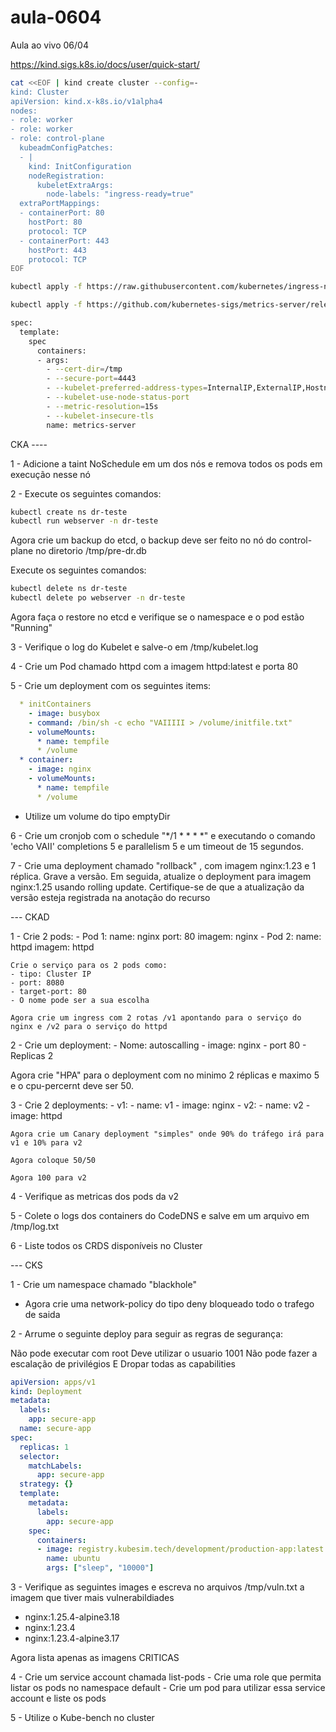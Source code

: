 # aula-0604

Aula ao vivo 06/04

https://kind.sigs.k8s.io/docs/user/quick-start/

```bash
cat <<EOF | kind create cluster --config=-
kind: Cluster
apiVersion: kind.x-k8s.io/v1alpha4
nodes:
- role: worker
- role: worker
- role: control-plane
  kubeadmConfigPatches:
  - |
    kind: InitConfiguration
    nodeRegistration:
      kubeletExtraArgs:
        node-labels: "ingress-ready=true"
  extraPortMappings:
  - containerPort: 80
    hostPort: 80
    protocol: TCP
  - containerPort: 443
    hostPort: 443
    protocol: TCP
EOF
```

```bash
kubectl apply -f https://raw.githubusercontent.com/kubernetes/ingress-nginx/main/deploy/static/provider/kind/deploy.yaml
```

```bash
kubectl apply -f https://github.com/kubernetes-sigs/metrics-server/releases/download/v0.6.3/components.yaml
```
```bash
spec:
  template:
    spec
      containers:
      - args:
        - --cert-dir=/tmp
        - --secure-port=4443
        - --kubelet-preferred-address-types=InternalIP,ExternalIP,Hostname
        - --kubelet-use-node-status-port
        - --metric-resolution=15s
        - --kubelet-insecure-tls
        name: metrics-server
```


CKA ---- 

1 - Adicione a taint NoSchedule em um dos nós e remova todos os pods em execução nesse nó 

2 - Execute os seguintes comandos:
```bash
kubectl create ns dr-teste
kubectl run webserver -n dr-teste
```

Agora crie um backup do etcd, o backup deve ser feito no nó do control-plane no diretorio /tmp/pre-dr.db 

Execute os seguintes comandos:
```bash
kubectl delete ns dr-teste
kubectl delete po webserver -n dr-teste
```

Agora faça o restore no etcd e verifique se o namespace e o pod estão "Running"

3 - Verifique o log do Kubelet e salve-o em /tmp/kubelet.log

4 - Crie um Pod chamado httpd com a imagem httpd:latest e porta 80

5 - Crie um deployment com os seguintes items:
```yaml
  * initContainers
    - image: busybox
    - command: /bin/sh -c echo "VAIIIII > /volume/initfile.txt"
    - volumeMounts:
      * name: tempfile
      * /volume
  * container:
    - image: nginx
    - volumeMounts:
      * name: tempfile
      * /volume
```

  * Utilize um volume do tipo emptyDir

6 - Crie um cronjob com o schedule "*/1 * * * *" e executando o comando  'echo VAII' completions 5 e parallelism 5 e  um timeout de 15 segundos.


7 - Crie uma deployment chamado "rollback" , com imagem nginx:1.23 e 1 réplica. Grave a versão. Em seguida, atualize o deployment para imagem nginx:1.25 usando rolling update. Certifique-se de que a atualização da versão esteja registrada na anotação do recurso


--- CKAD

1 - Crie 2 pods:
    - Pod 1:
      name: nginx
      port: 80
      imagem: nginx
    - Pod 2:
      name: httpd
      imagem: httpd

    Crie o serviço para os 2 pods como:
    - tipo: Cluster IP 
    - port: 8080
    - target-port: 80
    - O nome pode ser a sua escolha 

    Agora crie um ingress com 2 rotas /v1 apontando para o serviço do nginx e /v2 para o serviço do httpd

2 - Crie um deployment:
    - Nome: autoscalling
    - image: nginx
    - port 80
    - Replicas 2

Agora crie "HPA" para o deployment com no minimo 2 réplicas e maximo 5 e o cpu-percernt deve ser 50.

3 - Crie 2 deployments:
    - v1:
      - name: v1
      - image: nginx
    - v2:
      - name: v2
      - image: httpd
    
    Agora crie um Canary deployment "simples" onde 90% do tráfego irá para v1 e 10% para v2

    Agora coloque 50/50

    Agora 100 para v2

4 - Verifique as metricas dos pods da v2 

5 - Colete o logs dos containers do CodeDNS e salve em um arquivo em /tmp/log.txt

6 - Liste todos os CRDS disponíveis no Cluster


--- CKS

1 - Crie um namespace chamado "blackhole"
  - Agora crie uma network-policy do tipo deny bloqueado todo o trafego de saida

2 -  Arrume o seguinte deploy para seguir as regras de segurança:

Não pode executar com root 
Deve utilizar o usuario 1001
Não pode fazer a escalação de privilégios 
E Dropar todas as capabilities
 
```yaml
apiVersion: apps/v1
kind: Deployment
metadata:
  labels:
    app: secure-app
  name: secure-app
spec:
  replicas: 1
  selector:
    matchLabels:
      app: secure-app
  strategy: {}
  template:
    metadata:
      labels:
        app: secure-app
    spec:
      containers:
      - image: registry.kubesim.tech/development/production-app:latest
        name: ubuntu
        args: ["sleep", "10000"]
```

3 - Verifique as seguintes images e escreva no arquivos /tmp/vuln.txt a imagem que tiver mais vulnerabildiades
  - nginx:1.25.4-alpine3.18
  - nginx:1.23.4
  - nginx:1.23.4-alpine3.17

Agora lista apenas as imagens CRITICAS

4 - Crie um service account chamada list-pods
    - Crie uma role que permita listar os pods no namespace default
    - Crie um pod para utilizar essa service account e liste os pods

5 - Utilize o Kube-bench no cluster


